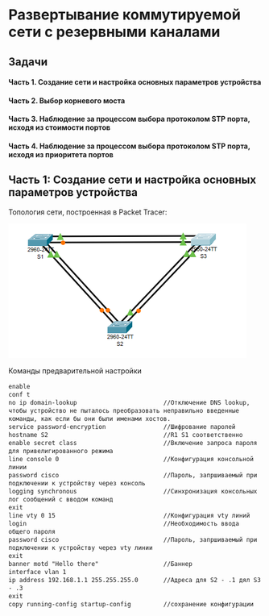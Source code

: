 # Развертывание коммутируемой сети с резервными каналами

## Задачи
#### Часть 1. Создание сети и настройка основных параметров устройства
#### Часть 2. Выбор корневого моста
#### Часть 3. Наблюдение за процессом выбора протоколом STP порта, исходя из стоимости портов
#### Часть 4. Наблюдение за процессом выбора протоколом STP порта, исходя из приоритета портов


## Часть 1:	Создание сети и настройка основных параметров устройства

Топология сети, построенная в Packet Tracer:

![Image alt](https://github.com/anrent/otus-networks/blob/main/labs/lab02/topo.PNG)

Команды предварительной настройки
```
enable
conf t
no ip domain-lookup                        //Отключение DNS lookup, чтобы устройство не пыталось преобразовать неправильно введенные команды, как если бы они были именами хостов.
service password-encryption                //Шифрование паролей     
hostname S2                                //R1 S1 соответственно
enable secret class                        //Включение запроса пароля для привелигированного режима
line console 0                             //Конфигурация консольной линии
password cisco                             //Пароль, запршиваемый при подключении к устройству через консоль
logging synchronous                        //Синхронизация консольных лог сообщений с вводом команд
exit
line vty 0 15                              //Конфигурация vty линий
login                                      //Необходимость ввода общего пароля
password cisco                             //Пароль, запршиваемый при подключении к устройству через vty линии
exit
banner motd "Hello there"                  //Баннер
interface vlan 1
ip address 192.168.1.1 255.255.255.0       //Адреса для S2 - .1 дял S3 - .3
exit
copy running-config startup-config         //сохранение конфигурации
```


